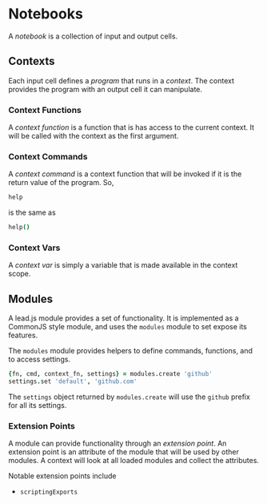 # Notebooks

A *notebook* is a collection of input and output cells.

## Contexts

Each input cell defines a *program* that runs in a *context*. The context provides the program with an output cell it can manipulate.

### Context Functions

A *context function* is a function that is has access to the current context. It will be called with the context as the first argument.

### Context Commands

A *context command* is a context function that will be invoked if it is the return value of the program. So,

```coffeescript
help
```

is the same as

```coffeescript
help()
```

### Context Vars

A *context var* is simply a variable that is made available in the context scope.

## Modules

A lead.js module provides a set of functionality. It is implemented as a CommonJS style module, and uses the `modules` module to set expose its features.

The `modules` module provides helpers to define commands, functions, and to access settings.

```coffeescript
{fn, cmd, context_fn, settings} = modules.create 'github'
settings.set 'default', 'github.com'
```

The `settings` object returned by `modules.create` will use the `github` prefix for all its settings.

### Extension Points

A module can provide functionality through an *extension point*. An extension point is an attribute of the module that will be used by other modules. A context will look at all loaded modules and collect the attributes.

Notable extension points include
 * `scriptingExports`

